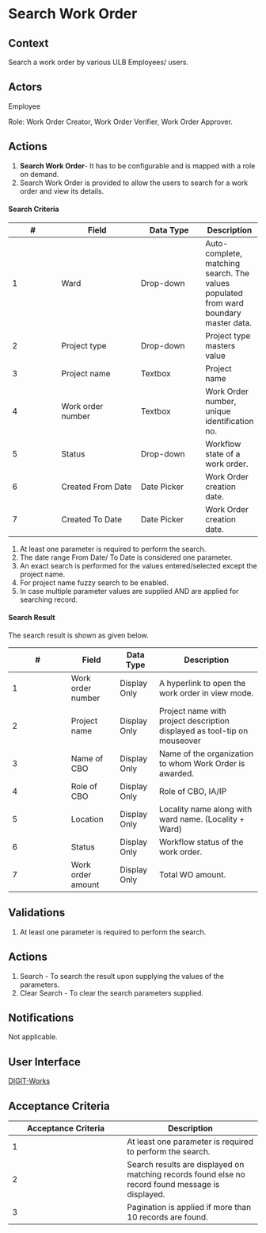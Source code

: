 # Search Work Order

## Context

Search a work order by various ULB Employees/ users.

## Actors

Employee

Role: Work Order Creator, Work Order Verifier, Work Order Approver.

## Actions

1. **Search Work Order**- It has to be configurable and is mapped with a role on demand.
2. Search Work Order is provided to allow the users to search for a work order and view its details.

#### Search Criteria

<table><thead><tr><th width="122">#</th><th width="190">Field</th><th width="143">Data Type</th><th>Description</th></tr></thead><tbody><tr><td>1</td><td>Ward</td><td>Drop-down</td><td>Auto-complete, matching search. The values populated from ward boundary master data.</td></tr><tr><td>2</td><td>Project type</td><td>Drop-down</td><td>Project type masters value</td></tr><tr><td>3</td><td>Project name</td><td>Textbox</td><td>Project name</td></tr><tr><td>4</td><td>Work order number</td><td>Textbox</td><td>Work Order number, unique identification no.</td></tr><tr><td>5</td><td>Status</td><td>Drop-down</td><td>Workflow state of a work order.</td></tr><tr><td>6</td><td>Created From Date</td><td>Date Picker</td><td>Work Order creation date.</td></tr><tr><td>7</td><td>Created To Date</td><td>Date Picker</td><td>Work Order creation date.</td></tr></tbody></table>

1. At least one parameter is required to perform the search.
2. The date range From Date/ To Date is considered one parameter.
3. An exact search is performed for the values entered/selected except the project name.
4. For project name fuzzy search to be enabled.
5. In case multiple parameter values are supplied AND are applied for searching record.

#### Search Result

The search result is shown as given below.

<table><thead><tr><th width="103">#</th><th>Field</th><th>Data Type</th><th>Description</th></tr></thead><tbody><tr><td>1</td><td>Work order number</td><td>Display Only</td><td>A hyperlink to open the work order  in view mode.</td></tr><tr><td>2</td><td>Project name</td><td>Display Only</td><td>Project name with project description displayed as tool-tip on mouseover</td></tr><tr><td>3</td><td>Name of CBO</td><td>Display Only</td><td>Name of the organization to whom Work Order is awarded.</td></tr><tr><td>4</td><td>Role of CBO</td><td>Display Only</td><td>Role of CBO, IA/IP</td></tr><tr><td>5</td><td>Location</td><td>Display Only</td><td>Locality name along with ward name. (Locality + Ward)</td></tr><tr><td>6</td><td>Status</td><td>Display Only</td><td>Workflow status of the work order.</td></tr><tr><td>7</td><td>Work order amount</td><td>Display Only</td><td>Total WO amount.</td></tr></tbody></table>

## Validations

1. At least one parameter is required to perform the search.

## Actions

1. Search - To search the result upon supplying the values of the parameters.
2. Clear Search - To clear the search parameters supplied.

## Notifications

Not applicable.

## User Interface

[<img src="https://static.figma.com/uploads/b6df2735e4cb368306acf5480b50f96e69f96099" alt="" data-size="line">DIGIT-Works](https://www.figma.com/file/M2P3O9WlKtxuLCjQKxLLDg/DIGIT-Works?node-id=1835%3A33232\&t=ewVSJBLAMoyry76D-4)

## Acceptance Criteria

<table><thead><tr><th width="216">Acceptance Criteria</th><th>Description</th></tr></thead><tbody><tr><td>1</td><td>At least one parameter is required to perform the search.</td></tr><tr><td>2</td><td>Search results are displayed on matching records found else no record found message is displayed.</td></tr><tr><td>3</td><td>Pagination is applied if more than 10 records are found.</td></tr></tbody></table>

